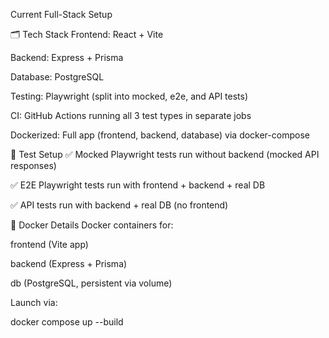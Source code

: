 Current Full-Stack Setup

🗂 Tech Stack
Frontend: React + Vite

Backend: Express + Prisma

Database: PostgreSQL

Testing: Playwright (split into mocked, e2e, and API tests)

CI: GitHub Actions running all 3 test types in separate jobs

Dockerized: Full app (frontend, backend, database) via docker-compose

🧪 Test Setup
✅ Mocked Playwright tests run without backend (mocked API responses)

✅ E2E Playwright tests run with frontend + backend + real DB

✅ API tests run with backend + real DB (no frontend)


🐳 Docker Details
Docker containers for:

frontend (Vite app)

backend (Express + Prisma)

db (PostgreSQL, persistent via volume)

Launch via:

docker compose up --build
